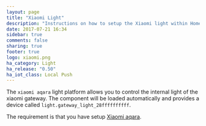 ```yaml
---
layout: page
title: "Xiaomi Light"
description: "Instructions on how to setup the Xiaomi light within Home Assistant."
date: 2017-07-21 16:34
sidebar: true
comments: false
sharing: true
footer: true
logo: xiaomi.png
ha_category: Light
ha_release: "0.50"
ha_iot_class: Local Push
---
```



The `xiaomi aqara` light platform allows you to control the internal light of the xiaomi gateway. The component will be loaded automatically and provides a device called `light.gateway_light_28ffffffffff`.

The requirement is that you have setup [Xiaomi aqara](/components/xiaomi_aqara/).

